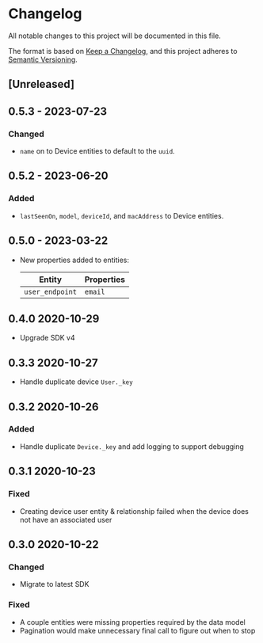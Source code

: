 # Changelog

All notable changes to this project will be documented in this file.

The format is based on [Keep a Changelog](https://keepachangelog.com/en/1.0.0/),
and this project adheres to
[Semantic Versioning](https://semver.org/spec/v2.0.0.html).

## [Unreleased]

## 0.5.3 - 2023-07-23

### Changed

- `name` on to Device entities to default to the `uuid`.

## 0.5.2 - 2023-06-20

### Added

- `lastSeenOn`, `model`, `deviceId`, and `macAddress` to Device entities.

## 0.5.0 - 2023-03-22

- New properties added to entities:

  | Entity          | Properties |
  | --------------- | ---------- |
  | `user_endpoint` | `email`    |

## 0.4.0 2020-10-29

- Upgrade SDK v4

## 0.3.3 2020-10-27

- Handle duplicate device `User._key`

## 0.3.2 2020-10-26

### Added

- Handle duplicate `Device._key` and add logging to support debugging

## 0.3.1 2020-10-23

### Fixed

- Creating device user entity & relationship failed when the device does not
  have an associated user

## 0.3.0 2020-10-22

### Changed

- Migrate to latest SDK

### Fixed

- A couple entities were missing properties required by the data model
- Pagination would make unnecessary final call to figure out when to stop
